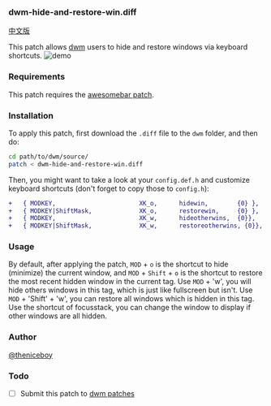 ### dwm-hide-and-restore-win.diff

[中文版](./README_cn.md)

This patch allows [dwm](https://dwm.suckless.org/) users to hide and restore 
windows via keyboard shortcuts.
![demo](./demo.gif)

### Requirements
This patch requires the [awesomebar patch](http://dwm.suckless.org/patches/awesomebar/).

### Installation
To apply this patch, first download the `.diff` file to the `dwm` folder, 
and then do:
```bash
cd path/to/dwm/source/
patch < dwm-hide-and-restore-win.diff
```
Then, you might want to take a look at your `config.def.h` and customize 
keyboard shortcuts (don't forget to copy those to `config.h`):
```diff
+	{ MODKEY,                       XK_o,      hidewin,        {0} },
+	{ MODKEY|ShiftMask,             XK_o,      restorewin,     {0} },
+   { MODKEY,                       XK_w,      hideotherwins,  {0}},
+   { MODKEY|ShiftMask,             XK_w,      restoreotherwins, {0}},
```

### Usage
By default, after applying the patch, `MOD` + `o` is the shortcut to hide 
(minimize) the current window, and `MOD` + `Shift` + `o` is the shortcut to 
restore the most recent hidden window in the current tag.
Use `MOD` + 'w', you will hide others windows in this tag, which is just like fullscreen but isn't. 
Use `MOD` + 'Shift' + 'w', you can restore all windows which is hidden in this tag.
Use the shortcut of focusstack, you can change the window to display if other windows are all hidden.

### Author
[@theniceboy](https://github.com/theniceboy)

### Todo
- [ ] Submit this patch to [dwm patches](https://dwm.suckless.org/patches/)


